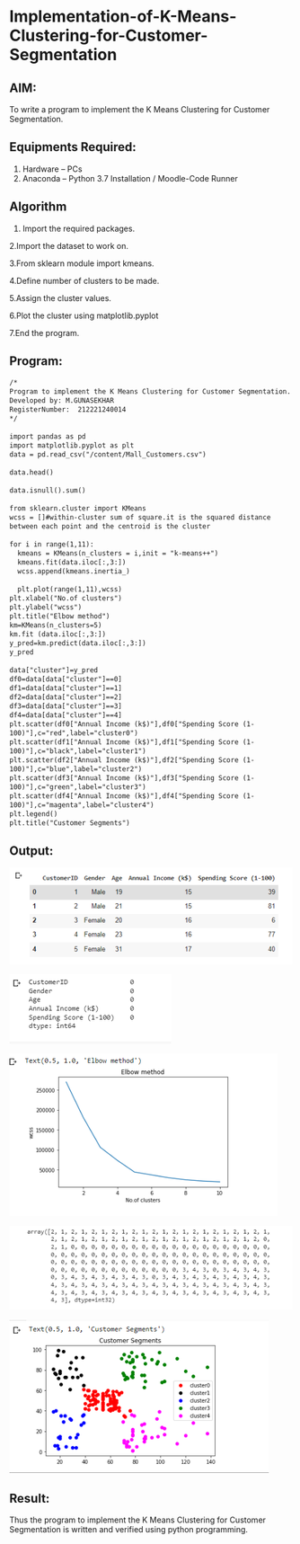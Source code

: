 # Implementation-of-K-Means-Clustering-for-Customer-Segmentation

## AIM:
To write a program to implement the K Means Clustering for Customer Segmentation.

## Equipments Required:
1. Hardware – PCs
2. Anaconda – Python 3.7 Installation / Moodle-Code Runner

## Algorithm
1. Import the required packages.

2.Import the dataset to work on.

3.From sklearn module import kmeans.

4.Define number of clusters to be made.

5.Assign the cluster values.

6.Plot the cluster using matplotlib.pyplot

7.End the program.


## Program:
```
/*
Program to implement the K Means Clustering for Customer Segmentation.
Developed by: M.GUNASEKHAR
RegisterNumber:  212221240014
*/

import pandas as pd
import matplotlib.pyplot as plt
data = pd.read_csv("/content/Mall_Customers.csv")

data.head()

data.isnull().sum()

from sklearn.cluster import KMeans
wcss = []#within-cluster sum of square.it is the squared distance between each point and the centroid is the cluster

for i in range(1,11):
  kmeans = KMeans(n_clusters = i,init = "k-means++")
  kmeans.fit(data.iloc[:,3:])
  wcss.append(kmeans.inertia_)
  
  plt.plot(range(1,11),wcss)
plt.xlabel("No.of clusters")
plt.ylabel("wcss")
plt.title("Elbow method")
km=KMeans(n_clusters=5)
km.fit (data.iloc[:,3:])
y_pred=km.predict(data.iloc[:,3:])
y_pred

data["cluster"]=y_pred
df0=data[data["cluster"]==0]
df1=data[data["cluster"]==1]
df2=data[data["cluster"]==2]
df3=data[data["cluster"]==3]
df4=data[data["cluster"]==4]
plt.scatter(df0["Annual Income (k$)"],df0["Spending Score (1-100)"],c="red",label="cluster0")
plt.scatter(df1["Annual Income (k$)"],df1["Spending Score (1-100)"],c="black",label="cluster1")
plt.scatter(df2["Annual Income (k$)"],df2["Spending Score (1-100)"],c="blue",label="cluster2")
plt.scatter(df3["Annual Income (k$)"],df3["Spending Score (1-100)"],c="green",label="cluster3")
plt.scatter(df4["Annual Income (k$)"],df4["Spending Score (1-100)"],c="magenta",label="cluster4")
plt.legend()
plt.title("Customer Segments")

```

## Output:
![output](https://github.com/gunasekhar159/Implementation-of-K-Means-Clustering-for-Customer-Segmentation/blob/main/31.png?raw=true)

![output](https://github.com/gunasekhar159/Implementation-of-K-Means-Clustering-for-Customer-Segmentation/blob/main/32.png?raw=true)

![output](https://github.com/gunasekhar159/Implementation-of-K-Means-Clustering-for-Customer-Segmentation/blob/main/33.png?raw=true)

![output](https://github.com/gunasekhar159/Implementation-of-K-Means-Clustering-for-Customer-Segmentation/blob/main/34.png?raw=true)

![output](https://github.com/gunasekhar159/Implementation-of-K-Means-Clustering-for-Customer-Segmentation/blob/main/35.png?raw=true)




## Result:
Thus the program to implement the K Means Clustering for Customer Segmentation is written and verified using python programming.
